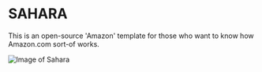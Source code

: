 # SAHARA
This is an open-source 'Amazon' template for those who want to know how Amazon.com sort-of works.

![Image of Sahara](https://i.imgur.com/OLgJhAz.png)
